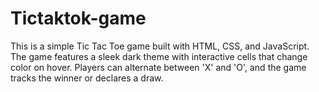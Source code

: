 # Tictaktok-game
This is a simple Tic Tac Toe game built with HTML, CSS, and JavaScript. The game features a sleek dark theme with interactive cells that change color on hover. Players can alternate between 'X' and 'O', and the game tracks the winner or declares a draw.
